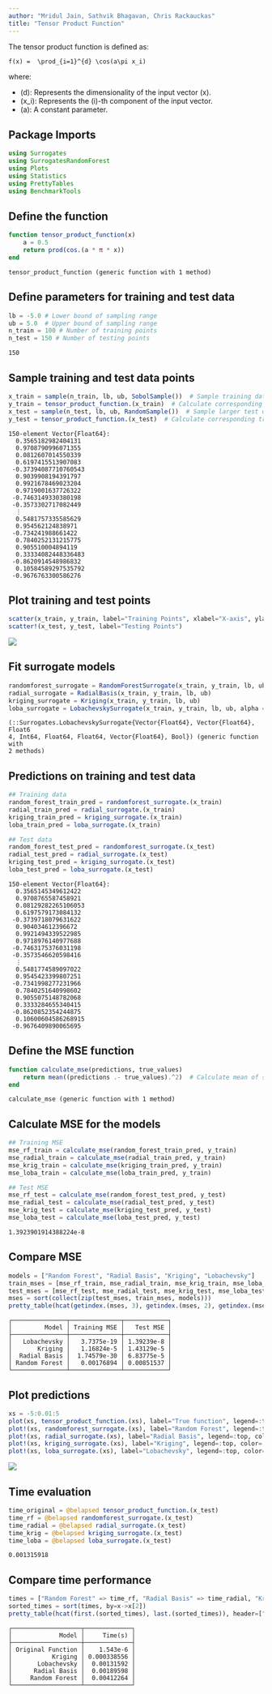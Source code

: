```yaml
---
author: "Mridul Jain, Sathvik Bhagavan, Chris Rackauckas"
title: "Tensor Product Function"
---
```



The tensor product function is defined as:

``f(x) =  \prod_{i=1}^{d} \cos(a\pi x_i)``

where:

- \(d\): Represents the dimensionality of the input vector \(x\).
- \(x_i\): Represents the \(i\)-th component of the input vector.
- \(a\): A constant parameter.

## Package Imports

```julia
using Surrogates
using SurrogatesRandomForest
using Plots
using Statistics
using PrettyTables
using BenchmarkTools
```




## Define the function

```julia
function tensor_product_function(x)
    a = 0.5
    return prod(cos.(a * π * x))
end
```

```
tensor_product_function (generic function with 1 method)
```





## Define parameters for training and test data

```julia
lb = -5.0 # Lower bound of sampling range
ub = 5.0  # Upper bound of sampling range
n_train = 100 # Number of training points
n_test = 150 # Number of testing points
```

```
150
```





## Sample training and test data points

```julia
x_train = sample(n_train, lb, ub, SobolSample())  # Sample training data points
y_train = tensor_product_function.(x_train)  # Calculate corresponding function values
x_test = sample(n_test, lb, ub, RandomSample())  # Sample larger test data set
y_test = tensor_product_function.(x_test)  # Calculate corresponding true function values
```

```
150-element Vector{Float64}:
  0.3565182982404131
  0.9708790996071355
  0.0812607014550339
  0.6197415513907083
 -0.37394087710760543
  0.9039908194391797
  0.9921678469023204
  0.9719001637726322
 -0.7463149330380198
 -0.3573302717082449
  ⋮
  0.5481757335585629
  0.954562124838971
 -0.734241988661422
  0.7840252131215775
  0.905510004894119
  0.33334082448336483
 -0.8620914548986832
  0.10584589297535792
 -0.9676763300586276
```





## Plot training and test points

```julia
scatter(x_train, y_train, label="Training Points", xlabel="X-axis", ylabel="Y-axis", legend=:topright)
scatter!(x_test, y_test, label="Testing Points")
```

![](figures/tensor_product_5_1.png)


## Fit surrogate models

```julia
randomforest_surrogate = RandomForestSurrogate(x_train, y_train, lb, ub, num_round = 10)
radial_surrogate = RadialBasis(x_train, y_train, lb, ub)
kriging_surrogate = Kriging(x_train, y_train, lb, ub)
loba_surrogate = LobachevskySurrogate(x_train, y_train, lb, ub, alpha = 2.0, n = 6)
```

```
(::Surrogates.LobachevskySurrogate{Vector{Float64}, Vector{Float64}, Float6
4, Int64, Float64, Float64, Vector{Float64}, Bool}) (generic function with 
2 methods)
```





## Predictions on training and test data

```julia
## Training data
random_forest_train_pred = randomforest_surrogate.(x_train)
radial_train_pred = radial_surrogate.(x_train)
kriging_train_pred = kriging_surrogate.(x_train)
loba_train_pred = loba_surrogate.(x_train)

## Test data
random_forest_test_pred = randomforest_surrogate.(x_test)
radial_test_pred = radial_surrogate.(x_test)
kriging_test_pred = kriging_surrogate.(x_test)
loba_test_pred = loba_surrogate.(x_test)
```

```
150-element Vector{Float64}:
  0.3565145349612422
  0.9708765587458921
  0.08129282265106053
  0.6197579173084132
 -0.3739718079631622
  0.904034612396672
  0.9921494339522985
  0.9718976140977688
 -0.7463175376031198
 -0.3573546620598416
  ⋮
  0.5481774589097022
  0.9545423399807251
 -0.7341998277231966
  0.7840251640998602
  0.9055075148782068
  0.3333284655340415
 -0.8620852354244875
  0.10600604586268915
 -0.9676409890065695
```





## Define the MSE function

```julia
function calculate_mse(predictions, true_values)
    return mean((predictions .- true_values).^2)  # Calculate mean of squared errors
end
```

```
calculate_mse (generic function with 1 method)
```





## Calculate MSE for the models

```julia
## Training MSE
mse_rf_train = calculate_mse(random_forest_train_pred, y_train)
mse_radial_train = calculate_mse(radial_train_pred, y_train)
mse_krig_train = calculate_mse(kriging_train_pred, y_train)
mse_loba_train = calculate_mse(loba_train_pred, y_train)

## Test MSE
mse_rf_test = calculate_mse(random_forest_test_pred, y_test)
mse_radial_test = calculate_mse(radial_test_pred, y_test)
mse_krig_test = calculate_mse(kriging_test_pred, y_test)
mse_loba_test = calculate_mse(loba_test_pred, y_test)
```

```
1.3923901914388224e-8
```





## Compare MSE

```julia
models = ["Random Forest", "Radial Basis", "Kriging", "Lobachevsky"]
train_mses = [mse_rf_train, mse_radial_train, mse_krig_train, mse_loba_train]
test_mses = [mse_rf_test, mse_radial_test, mse_krig_test, mse_loba_test]
mses = sort(collect(zip(test_mses, train_mses, models)))
pretty_table(hcat(getindex.(mses, 3), getindex.(mses, 2), getindex.(mses, 1)), header=["Model", "Training MSE", "Test MSE"])
```

```
┌───────────────┬──────────────┬────────────┐
│         Model │ Training MSE │   Test MSE │
├───────────────┼──────────────┼────────────┤
│   Lobachevsky │   3.7375e-19 │ 1.39239e-8 │
│       Kriging │   1.16824e-5 │ 1.43129e-5 │
│  Radial Basis │  1.74579e-30 │ 6.83775e-5 │
│ Random Forest │   0.00176894 │ 0.00851537 │
└───────────────┴──────────────┴────────────┘
```





## Plot predictions

```julia
xs = -5:0.01:5
plot(xs, tensor_product_function.(xs), label="True function", legend=:top, color=:black)
plot!(xs, randomforest_surrogate.(xs), label="Random Forest", legend=:top, color=:green)
plot!(xs, radial_surrogate.(xs), label="Radial Basis", legend=:top, color=:red)
plot!(xs, kriging_surrogate.(xs), label="Kriging", legend=:top, color=:blue)
plot!(xs, loba_surrogate.(xs), label="Lobachevsky", legend=:top, color=:purple)
```

![](figures/tensor_product_11_1.png)



## Time evaluation

```julia
time_original = @belapsed tensor_product_function.(x_test)
time_rf = @belapsed randomforest_surrogate.(x_test)
time_radial = @belapsed radial_surrogate.(x_test)
time_krig = @belapsed kriging_surrogate.(x_test)
time_loba = @belapsed loba_surrogate.(x_test)
```

```
0.001315918
```





## Compare time performance

```julia
times = ["Random Forest" => time_rf, "Radial Basis" => time_radial, "Kriging" => time_krig, "Lobachevsky" => time_loba, "Original Function" => time_original]
sorted_times = sort(times, by=x->x[2])
pretty_table(hcat(first.(sorted_times), last.(sorted_times)), header=["Model", "Time(s)"])
```

```
┌───────────────────┬─────────────┐
│             Model │     Time(s) │
├───────────────────┼─────────────┤
│ Original Function │    1.543e-6 │
│           Kriging │ 0.000338556 │
│       Lobachevsky │  0.00131592 │
│      Radial Basis │  0.00189598 │
│     Random Forest │  0.00412264 │
└───────────────────┴─────────────┘
```


